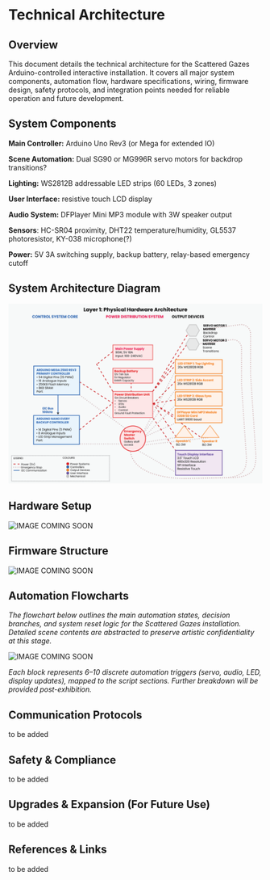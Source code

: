 # Technical Architecture
## Overview

This document details the technical architecture for the Scattered Gazes Arduino-controlled interactive installation. It covers all major system components, automation flow, hardware specifications, wiring, firmware design, safety protocols, and integration points needed for reliable operation and future development.

## System Components

**Main Controller:** Arduino Uno Rev3 (or Mega for extended IO)

**Scene Automation:** Dual SG90 or MG996R servo motors for backdrop transitions?

**Lighting:** WS2812B addressable LED strips (60 LEDs, 3 zones)

**User Interface:** resistive touch LCD display

**Audio System:** DFPlayer Mini MP3 module with 3W speaker output

**Sensors**: HC-SR04 proximity, DHT22 temperature/humidity, GL5537 photoresistor, KY-038 microphone(?)

**Power:** 5V 3A switching supply, backup battery, relay-based emergency cutoff

## System Architecture Diagram

![System Architecture - Physical Hardware Level 1](../images/SG_system_architecture_physical_hardware_v1.png)


## Hardware Setup

![IMAGE COMING SOON](images/my_image.png)

## Firmware Structure

![IMAGE COMING SOON](images/my_image.png)

## Automation Flowcharts

*The flowchart below outlines the main automation states, decision branches, and system reset logic for the Scattered Gazes installation. Detailed scene contents are abstracted to preserve artistic confidentiality at this stage.*

![IMAGE COMING SOON](images/my_image.png)

*Each block represents 6–10 discrete automation triggers (servo, audio, LED, display updates), mapped to the script sections. Further breakdown will be provided post-exhibition.*

## Communication Protocols

to be added

## Safety & Compliance

to be added

## Upgrades & Expansion (For Future Use)

to be added

## References & Links

to be added

